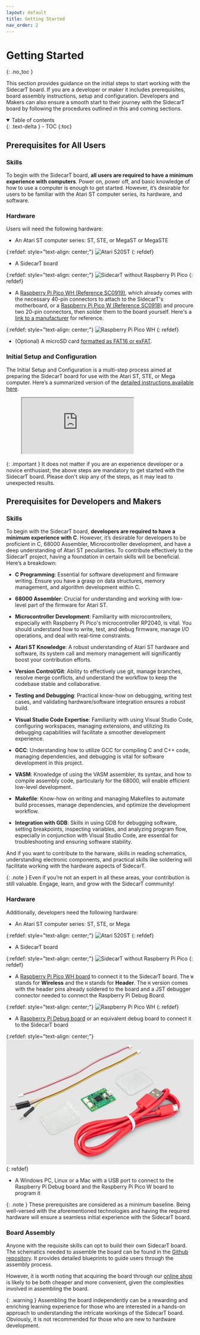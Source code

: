 ```yaml
---
layout: default
title: Getting Started
nav_order: 2
---
```


# Getting Started
{: .no_toc }

This section provides guidance on the initial steps to start working with the SidecarT board. If you are a developer or maker it includes prerequisites, board assembly instructions, setup and configuration. Developers and Makers can also ensure a smooth start to their journey with the SidecarT board by following the procedures outlined in this and coming sections.

<details open markdown="block">
  <summary>
    Table of contents
  </summary>
  {: .text-delta }
- TOC
{:toc}
</details>

## Prerequisites for All Users

### Skills
To begin with the SidecarT board, **all users are required to have a minimum experience with computers**. Power on, power off, and basic knowledge of how to use a computer is enough to get started. However, it’s desirable for users to be familiar with the Atari ST computer series, its hardware, and software.

### Hardware
Users will need the following hardware:

- An Atari ST computer series: ST, STE, or MegaST or MegaSTE

{:refdef: style="text-align: center;"}
![Atari 520ST](https://sidecart.xyz/assets/images/quickstart/atari520st.jpeg)
{: refdef}


- A SidecarT board

{:refdef: style="text-align: center;"}
![SidecarT without Raspberry Pi Pico](https://sidecart.xyz/assets/images/quickstart/board-single.png)
{: refdef}


- A [Raspberry Pi Pico WH (Reference SC0919)](https://www.raspberrypi.com/documentation/microcontrollers/raspberry-pi-pico.html#raspberry-pi-pico-w-and-pico-wh), which already comes with the necessary 40-pin connectors to attach to the SidecarT's motherboard, or a [Raspberry Pi Pico W (Reference SC0918)](https://www.raspberrypi.com/documentation/microcontrollers/raspberry-pi-pico.html#raspberry-pi-pico-w-and-pico-wh) and procure two 20-pin connectors, then solder them to the board yourself. Here's a [link to a manufacturer](https://www.lcsc.com/product-detail/span-style-background-color-ff0-Pin-span-Headers_BOOMELE-Boom-Precision-Elec-C50981_C50981.html) for reference.

{:refdef: style="text-align: center;"}
![Raspberry Pi Pico WH](https://sidecart.xyz/assets/images/quickstart/raspberry-pi-pico-rp2040-wh.png)
{: refdef}

- (Optional) A microSD card [formatted as FAT16 or exFAT](https://docs.sidecart.xyz/how_to/#format-the-microsd-card).

### Initial Setup and Configuration
The Initial Setup and Configuration is a multi-step process aimed at preparing the SidecarT board for use with the Atari ST, STE, or Mega computer. Here’s a summarized version of the [detailed instructions available here](https://sidecart.xyz/quickstart).

<figure class="video_container">
    <iframe
        src="https://www.youtube.com/embed/d1EatFnmPGs?iv_load_policy=3&amp;modestbranding=1&amp;playsinline=1&amp;showinfo=0&amp;rel=0&amp;enablejsapi=1;loading=lazy"
        allowfullscreen allowtransparency></iframe>
</figure>

{: .important }
It does not matter if you are an experience developer or a novice enthusiast; the above steps are mandatory to get started with the SidecarT board. Please don't skip any of the steps, as it may lead to unexpected results.


## Prerequisites for Developers and Makers

### Skills
To begin with the SidecarT board, **developers are required to have a minimum experience with C**. However, it’s desirable for developers to be proficient in C, 68000 Assembler, Microcontroller development, and have a deep understanding of Atari ST peculiarities. To contribute effectively to the SidecarT project, having a foundation in certain skills will be beneficial. Here’s a breakdown:

- **C Programming**: Essential for software development and firmware writing. Ensure you have a grasp on data structures, memory management, and algorithm development within C.

- **68000 Assembler**: Crucial for understanding and working with low-level part of the firmware for Atari ST.

- **Microcontroller Development**: Familiarity with microcontrollers, especially with Raspberry Pi Pico's microcontroller RP2040, is vital. You should understand how to write, test, and debug firmware, manage I/O operations, and deal with real-time constraints.

- **Atari ST Knowledge**: A robust understanding of Atari ST hardware and software, its system call and memory management will significantly boost your contribution efforts.

- **Version Control/Git**: Ability to effectively use git, manage branches, resolve merge conflicts, and understand the workflow to keep the codebase stable and collaborative.

- **Testing and Debugging**: Practical know-how on debugging, writing test cases, and validating hardware/software integration ensures a robust build.

- **Visual Studio Code Expertise**: Familiarity with using Visual Studio Code, configuring workspaces, managing extensions, and utilizing its debugging capabilities will facilitate a smoother development experience.

- **GCC**: Understanding how to utilize GCC for compiling C and C++ code, managing dependencies, and debugging is vital for software development in this project.

- **VASM**: Knowledge of using the VASM assembler, its syntax, and how to compile assembly code, particularly for the 68000, will enable efficient low-level development.

- **Makefile**: Know-how on writing and managing Makefiles to automate build processes, manage dependencies, and optimize the development workflow.

- **Integration with GDB**: Skills in using GDB for debugging software, setting breakpoints, inspecting variables, and analyzing program flow, especially in conjunction with Visual Studio Code, are essential for troubleshooting and ensuring software stability.

And if you want to contribute to the harware, skills in reading schematics, understanding electronic components, and practical skills like soldering will facilitate working with the hardware aspects of SidecarT.
    
{: .note }
Even if you’re not an expert in all these areas, your contribution is still valuable. Engage, learn, and grow with the SidecarT community!

### Hardware
Additionally, developers need the following hardware:
- An Atari ST computer series: ST, STE, or Mega

{:refdef: style="text-align: center;"}
![Atari 520ST](https://sidecart.xyz/assets/images/quickstart/atari520st.jpeg)
{: refdef}


- A SidecarT board

{:refdef: style="text-align: center;"}
![SidecarT without Raspberry Pi Pico](https://sidecart.xyz/assets/images/quickstart/board-single.png)
{: refdef}


- A [Raspberry Pi Pico WH board](https://www.raspberrypi.com/products/raspberry-pi-pico/?variant=raspberry-pi-pico-wh) to connect it to the SidecarT board. The `W` stands for **Wireless** and the `H` stands for **Header**. The `H` version comes with the header pins already soldered to the board and a JST debugger connector needed to connect the Raspberry Pi Debug Board.

{:refdef: style="text-align: center;"}
![Raspberry Pi Pico WH](https://sidecart.xyz/assets/images/quickstart/raspberry-pi-pico-rp2040-wh.png)
{: refdef}


- A [Raspberry Pi Debug board](https://www.raspberrypi.com/documentation/microcontrollers/debug-probe.html) or an equivalent debug board to connect it to the SidecarT board

{:refdef: style="text-align: center;"}
![Raspberry Pi Pico WH](/assets/images/debug-probe.jpg)
{: refdef}

- A Windows PC, Linux or a Mac with a USB port to connect to the Raspberry Pi Debug board and the Raspberry Pi Pico W board to program it

{: .note }
These prerequisites are considered as a minimum baseline. Being well-versed with the aforementioned technologies and having the required hardware will ensure a seamless initial experience with the SidecarT board.

### Board Assembly
Anyone with the requisite skills can opt to build their own SidecarT board. The schematics needed to assemble the board can be found in the [Github repository](https://github.com/diegoparrilla/atarist-sidecart-raspberry-pico/tree/main/schematics). It provides detailed blueprints to guide users through the assembly process.

However, it is worth noting that acquiring the board through our [online shop](<Insert Shop URL here>) is likely to be both cheaper and more convenient, given the complexities involved in assembling the board.

{: .warning }
Assembling the board independently can be a rewarding and enriching learning experience for those who are interested in a hands-on approach to understanding the intricate workings of the SidecarT board. Obviously, it is not recommended for those who are new to hardware development.
